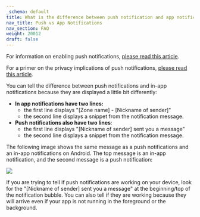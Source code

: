 ```yaml
---
_schema: default
title: What is the difference between push notification and app notifications?
nav_title: Push vs App Notifications
nav_section: FAQ
weight: 20012
draft: false
---
```

For information on enabling push notifications, <a href="https://app.docs.diode.io/docs/using/enable-push-notifications/" target="_blank" rel="noopener">please read this article</a>.

For a primer on the privacy implications of push notifications, <a href="https://app.docs.diode.io/docs/faq/how-do-notifications-impact-privacy/" target="_blank" rel="noopener">please read this article</a>.

You can tell the difference between push notifications and in-app notifications because they are displayed a little bit differently:

* **In app notifications have two lines:**
  * the first line displays "\[Zone name\] - \[Nickname of sender\]"
  * the second line displays a snippet from the notification message.
* **Push notifications also have two lines**:
  * the first line displays "\[Nickname of sender\] sent you a message"
  * the second line displays a snippet from the notification message.

The following image shows the same message as a push notifications and an in-app notifications on Android.  The top message is an in-app notification, and the second message is a push notification:

![](/uploads/image-196.png)

If you are trying to tell if push notifications are working on your device, look for the "\[Nickname of sender\] sent you a message" at the beginning/top of the notification bubble. You can also tell if they are working because they will arrive even if your app is not running in the foreground or the background.